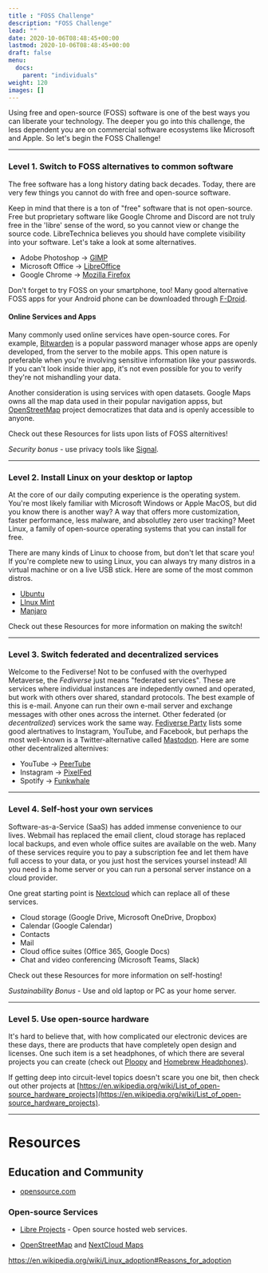 ```yaml
---
title : "FOSS Challenge"
description: "FOSS Challenge"
lead: ""
date: 2020-10-06T08:48:45+00:00
lastmod: 2020-10-06T08:48:45+00:00
draft: false
menu:
  docs:
    parent: "individuals"
weight: 120
images: []
---
```


Using free and open-source (FOSS) software is one of the best ways you can liberate your technology.  The deeper you go into this challenge, the less dependent you are on commercial software ecosystems like Microsoft and Apple.  So let's begin the FOSS Challenge!

--------------------
### Level 1. Switch to FOSS alternatives to common software

The free software has a long history dating back decades.  Today, there are very few things you cannot do with free and open-source software.  

Keep in mind that there is a ton of "free" software that is not open-source.  Free but proprietary software like Google Chrome and Discord are not truly free in the 'libre' sense of the word, so you cannot view or change the source code.  LibreTechnica believes you should have complete visibility into your software.  Let's take a look at some alternatives. 

- Adobe Photoshop -> [GIMP](https://www.gimp.org/)
- Microsoft Office -> [LibreOffice](https://www.libreoffice.org/)
- Google Chrome -> [Mozilla Firefox](https://www.mozilla.org/)

Don't forget to try FOSS on your smartphone, too!  Many good alternative FOSS apps for your Android phone can be downloaded through [F-Droid](https://f-droid.org/).

#### Online Services and Apps

Many commonly used online services have open-source cores.  For example, [Bitwarden](https://bitwarden.com/) is a popular password manager whose apps are openly developed, from the server to the mobile apps.  This open nature is preferable when you're involving sensitive information like your passwords.  If you can't look inside thier app, it's not even possible for you to verify they're not mishandling your data.

Another consideration is using services with open datasets.  Google Maps owns all the map data used in their popular navigation appss, but [OpenStreetMap](https://www.openstreetmap.org/#map=18/33.02595/-96.88048) project democratizes that data and is openly accessible to anyone. 

Check out these Resources for lists upon lists of FOSS alternitives!

*Security bonus* - use privacy tools like [Signal](https://signal.org/).

--------------------
### Level 2. Install Linux on your desktop or laptop

At the core of our daily computing experience is the operating system.  You're most likely familiar with Microsoft Windows or Apple MacOS, but did you know there is another way?  A way that offers more customization, faster performance, less malware, and absolutley zero user tracking?  Meet Linux, a family of open-source operating systems that you can install for free.  

There are many kinds of Linux to choose from, but don't let that scare you!  If you're complete new to using Linux, you can always try many distros in a virtual machine or on a live USB stick.  Here are some of the most common distros.

- [Ubuntu](https://ubuntu.com/)
- [LInux Mint](https://linuxmint.com/)
- [Manjaro](https://manjaro.org/)

Check out these Resources for more information on making the switch!

--------------------
### Level 3. Switch federated and decentralized services

Welcome to the Fediverse!  Not to be confused with the overhyped Metaverse, the _Fediverse_ just means "federated services".  These are services where individual instances are indepedently owned and operated, but work with others over shared, standard protocols.  The best example of this is e-mail.  Anyone can run their own e-mail server and exchange messages with other ones across the internet.  Other federated (or _decentralized_) services work the same way.  [Fediverse Party](https://fediverse.party/) lists some good alertnatives to Instagram, YouTube, and Facebook, but perhaps the most well-known is a Twitter-alternative called [Mastodon](https://joinmastodon.org/).  Here are some other decentralized alternives:

- YouTube -> [PeerTube](https://joinpeertube.org/)
- Instagram -> [PixelFed](https://pixelfed.org/)
- Spotify -> [Funkwhale](https://funkwhale.audio/)

--------------------
### Level 4. Self-host your own services

Software-as-a-Service (SaaS) has added immense convenience to our lives.  Webmail has replaced the email client, cloud storage has replaced local backups, and even whole office suites are available on the web.  Many of these services require you to pay a subscription fee and let them have full access to your data, or you just host the services yoursel instead!  All you need is a home server or you can run a personal server instance on a cloud provider.  

One great starting point is [Nextcloud](https://nextcloud.com/) which can replace all of these services.
- Cloud storage (Google Drive, Microsoft OneDrive, Dropbox)
- Calendar (Google Calendar)
- Contacts
- Mail
- Cloud office suites (Office 365, Google Docs)
- Chat and video conferencing (Microsoft Teams, Slack)

Check out these Resources for more information on self-hosting!

*Sustainability Bonus* - Use and old laptop or PC as your home server.

--------------------
### Level 5. Use open-source hardware

It's hard to believe that, with how complicated our electronic devices are these days, there are products that have completely open design and licenses.  One such item is a set headphones, of which there are several projects you can create (check out [Ploopy](https://ploopy.co/headphones/) and [Homebrew Headphones](https://homebrewheadphones.com)).

If getting deep into circuit-level topics doesn't scare you one bit, then check out other projects at [https://en.wikipedia.org/wiki/List_of_open-source_hardware_projects](https://en.wikipedia.org/wiki/List_of_open-source_hardware_projects).

--------------------
# Resources

## Education and Community

- [opensource.com](https://opensource.com)

### Open-source Services


- [Libre Projects](https://libreprojects.net/) - Open source hosted web services.

- [OpenStreetMap](https://www.openstreetmap.org/) and [NextCloud Maps](https://apps.nextcloud.com/apps/maps)


https://en.wikipedia.org/wiki/Linux_adoption#Reasons_for_adoption
